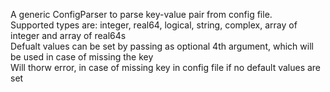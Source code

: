 A generic ConfigParser to parse key-value pair from config file.  
Supported types are: integer, real64, logical, string, complex, array of integer and array of real64s  
Defualt values can be set by passing as optional 4th argument, which will be used in case of missing the key  
Will thorw error, in case of missing key in config file if no default values are set  
 